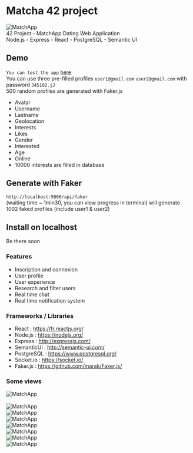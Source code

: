 # Matcha 42 project
![MatchApp](https://i.imgur.com/R33gl92.png)  
42 Project - MatchApp Dating Web Application  
Node.js - Express - React - PostgreSQL - Semantic UI

## Demo
`You can test the app` [here](https://matcha.jv-g.fr)<br>
You can use three pre-filled profiles `user1@gmail.com` `user2@gmail.com` with password `345102.jJ`<br> 
500 random profiles are generated with Faker.js
- Avatar
- Username
- Lastname
- Geolocation
- Interests
- Likes
- Gender
- Interested
- Age
- Online
- 10000 interests are filled in database

## Generate with Faker
`http://localhost:5000/api/faker` <br> 
(waiting time ~ 1min30, you can view progress in terminal) will generate 1002 faked profiles (include user1 & user2) 

## Install on localhost
Be there soon

### Features

- Inscription and connexion
- User profile
- User experience
- Research and filter users
- Real time chat
- Real time notification system

### Frameworks / Libraries

- React : https://fr.reactjs.org/
- Node.js : https://nodejs.org/
- Express : http://expressjs.com/
- SemanticUI : http://semantic-ui.com/
- PostgreSQL : https://www.postgresql.org/
- Socket.io : https://socket.io/
- Faker.js : https://github.com/marak/Faker.js/

### Some views
![MatchApp](https://imgur.com/Qtbz5vH.png)<br>  
![MatchApp](https://imgur.com/x60tyXr.png)<br>
![MatchApp](https://imgur.com/wgcnjfa.png)<br> 
![MatchApp](https://imgur.com/awklGCB.png)<br>
![MatchApp](https://imgur.com/YX8mREk.png)<br>
![MatchApp](https://imgur.com/ev8Pg9A.png)<br>
![MatchApp](https://imgur.com/1jYSRCO.png)<br>
![MatchApp](https://imgur.com/Z1muLvi.png)<br>
